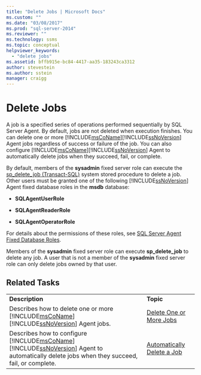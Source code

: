 ```yaml
---
title: "Delete Jobs | Microsoft Docs"
ms.custom: ""
ms.date: "03/08/2017"
ms.prod: "sql-server-2014"
ms.reviewer: ""
ms.technology: ssms
ms.topic: conceptual
helpviewer_keywords: 
  - "delete jobs"
ms.assetid: bffb915e-bc84-4417-aa35-183243ca3312
author: stevestein
ms.author: sstein
manager: craigg
---
```

# Delete Jobs
  A job is a specified series of operations performed sequentially by SQL Server Agent. By default, jobs are not deleted when execution finishes. You can delete one or more [!INCLUDE[msCoName](../../includes/msconame-md.md)][!INCLUDE[ssNoVersion](../../includes/ssnoversion-md.md)] Agent jobs regardless of success or failure of the job. You can also configure [!INCLUDE[msCoName](../../includes/msconame-md.md)][!INCLUDE[ssNoVersion](../../includes/ssnoversion-md.md)] Agent to automatically delete jobs when they succeed, fail, or complete.  
  
 By default, members of the **sysadmin** fixed server role can execute the [sp_delete_job &#40;Transact-SQL&#41;](/sql/relational-databases/system-stored-procedures/sp-delete-job-transact-sql) system stored procedure to delete a job. Other users must be granted one of the following [!INCLUDE[ssNoVersion](../../includes/ssnoversion-md.md)] Agent fixed database roles in the **msdb** database:  
  
-   **SQLAgentUserRole**  
  
-   **SQLAgentReaderRole**  
  
-   **SQLAgentOperatorRole**  
  
 For details about the permissions of these roles, see [SQL Server Agent Fixed Database Roles](sql-server-agent-fixed-database-roles.md).  
  
 Members of the **sysadmin** fixed server role can execute **sp_delete_job** to delete any job. A user that is not a member of the **sysadmin** fixed server role can only delete jobs owned by that user.  
  
## Related Tasks  
  
|||  
|-|-|  
|**Description**|**Topic**|  
|Describes how to delete one or more [!INCLUDE[msCoName](../../includes/msconame-md.md)][!INCLUDE[ssNoVersion](../../includes/ssnoversion-md.md)] Agent jobs.|[Delete One or More Jobs](delete-one-or-more-jobs.md)|  
|Describes how to configure [!INCLUDE[msCoName](../../includes/msconame-md.md)][!INCLUDE[ssNoVersion](../../includes/ssnoversion-md.md)] Agent to automatically delete jobs when they succeed, fail, or complete.|[Automatically Delete a Job](automatically-delete-a-job.md)|  
  
  
